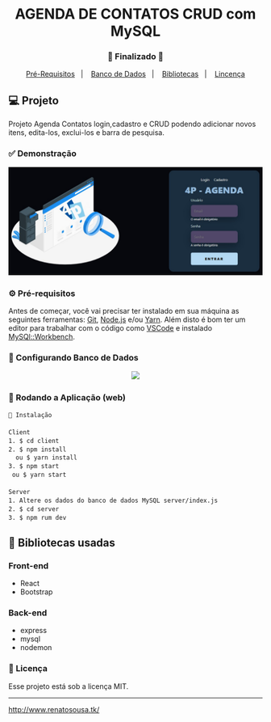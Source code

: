 <h1 align="center">
    AGENDA DE CONTATOS CRUD com MySQL
</h1>
<h3 align="center"> 
  🚧  Finalizado  🚧
</h3>

<p align="center">
  <a href="#-pré-requisitos">Pré-Requisitos</a>&nbsp;&nbsp;&nbsp;|&nbsp;&nbsp;&nbsp;
  <a href="#-configurando-banco-de-dados">Banco de Dados</a>&nbsp;&nbsp;&nbsp;|&nbsp;&nbsp;&nbsp;
  <a href="#-bibliotecas-usadas">Bibliotecas</a>&nbsp;&nbsp;&nbsp;|&nbsp;&nbsp;&nbsp;
  <a href="#-licença">Lincença</a>
</p>

## 💻 Projeto

Projeto Agenda Contatos login,cadastro e CRUD podendo adicionar novos itens, edita-los, exclui-los e barra de pesquisa.


  
 ### ✅ Demonstração
 <p align="center">
  <img src="Client/src/Assets/to_readme/login.jpg"> 
</p>


### ⚙ Pré-requisitos

Antes de começar, você vai precisar ter instalado em sua máquina as seguintes ferramentas:
[Git](https://git-scm.com), [Node.js](https://nodejs.org/en/) e/ou [Yarn](https://yarnpkg.com/). 
Além disto é bom ter um editor para trabalhar com o código como [VSCode](https://code.visualstudio.com/) e 
instalado [MySQl::Workbench](https://www.mysql.com/products/workbench/).


### 🔧 Configurando Banco de Dados
 <p align="center">
  <img src="Client/src/Assets/to_readme/banco.gif" >
</p>



### 📗 Rodando a Aplicação (web)

```bash
📗 Instalação

Client
1. $ cd client
2. $ npm install 
  ou $ yarn install
3. $ npm start 
 ou $ yarn start

Server
1. Altere os dados do banco de dados MySQL server/index.js
2. $ cd server
3. $ npm rum dev
```

## 🚀 Bibliotecas usadas

### Front-end
* React
* Bootstrap

### Back-end
* express
* mysql
* nodemon

### 📝 Licença

Esse projeto está sob a licença MIT.

<hr/>

http://www.renatosousa.tk/
